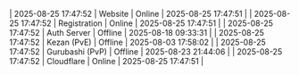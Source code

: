 | 2025-08-25 17:47:52 | Website | Online | 2025-08-25 17:47:51 |
| 2025-08-25 17:47:52 | Registration | Online | 2025-08-25 17:47:51 |
| 2025-08-25 17:47:52 | Auth Server | Offline | 2025-08-18 09:33:31 |
| 2025-08-25 17:47:52 | Kezan (PvE) | Offline | 2025-08-03 17:58:02 |
| 2025-08-25 17:47:52 | Gurubashi (PvP) | Offline | 2025-08-23 21:44:06 |
| 2025-08-25 17:47:52 | Cloudflare | Online | 2025-08-25 17:47:51 |

